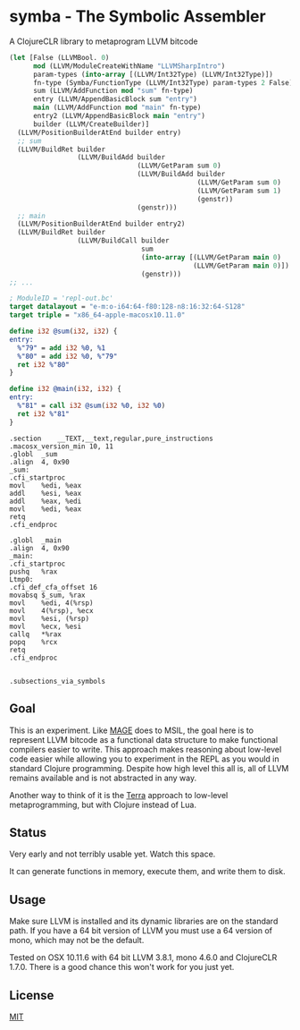 symba - The Symbolic Assembler
==============================
A ClojureCLR library to metaprogram LLVM bitcode

```clojure
(let [False (LLVMBool. 0)
      mod (LLVM/ModuleCreateWithName "LLVMSharpIntro")
      param-types (into-array [(LLVM/Int32Type) (LLVM/Int32Type)])
      fn-type (Symba/FunctionType (LLVM/Int32Type) param-types 2 False)
      sum (LLVM/AddFunction mod "sum" fn-type)
      entry (LLVM/AppendBasicBlock sum "entry")
      main (LLVM/AddFunction mod "main" fn-type)
      entry2 (LLVM/AppendBasicBlock main "entry")
      builder (LLVM/CreateBuilder)]
  (LLVM/PositionBuilderAtEnd builder entry)
  ;; sum
  (LLVM/BuildRet builder
                 (LLVM/BuildAdd builder
                                (LLVM/GetParam sum 0)
                                (LLVM/BuildAdd builder
                                               (LLVM/GetParam sum 0)
                                               (LLVM/GetParam sum 1)
                                               (genstr))
                                (genstr)))
  ;; main
  (LLVM/PositionBuilderAtEnd builder entry2)
  (LLVM/BuildRet builder
                 (LLVM/BuildCall builder
                                 sum
                                 (into-array [(LLVM/GetParam main 0)
                                              (LLVM/GetParam main 0)])
                                 (genstr)))
;; ...
```

```llvm
; ModuleID = 'repl-out.bc'
target datalayout = "e-m:o-i64:64-f80:128-n8:16:32:64-S128"
target triple = "x86_64-apple-macosx10.11.0"

define i32 @sum(i32, i32) {
entry:
  %"79" = add i32 %0, %1
  %"80" = add i32 %0, %"79"
  ret i32 %"80"
}

define i32 @main(i32, i32) {
entry:
  %"81" = call i32 @sum(i32 %0, i32 %0)
  ret i32 %"81"
}
```

```
.section	__TEXT,__text,regular,pure_instructions
.macosx_version_min 10, 11
.globl	_sum
.align	4, 0x90
_sum:
.cfi_startproc
movl	%edi, %eax
addl	%esi, %eax
addl	%eax, %edi
movl	%edi, %eax
retq
.cfi_endproc

.globl	_main
.align	4, 0x90
_main:
.cfi_startproc
pushq	%rax
Ltmp0:
.cfi_def_cfa_offset 16
movabsq	$_sum, %rax
movl	%edi, 4(%rsp)
movl	4(%rsp), %ecx
movl	%esi, (%rsp)
movl	%ecx, %esi
callq	*%rax
popq	%rcx
retq
.cfi_endproc


.subsections_via_symbols
```

Goal
----
This is an experiment. Like [MAGE](https://github.com/nasser/mage) does to MSIL, the goal here is to represent LLVM bitcode as a functional data structure to make functional compilers easier to write. This approach makes reasoning about low-level code easier while allowing you to experiment in the REPL as you would in standard Clojure programming. Despite how high level this all is, all of LLVM remains available and is not abstracted in any way.

Another way to think of it is the [Terra](http://terralang.org/) approach to low-level metaprogramming, but with Clojure instead of Lua.

Status
------
Very early and not terribly usable yet. Watch this space.

It can generate functions in memory, execute them, and write them to disk.

Usage
-----
Make sure LLVM is installed and its dynamic libraries are on the standard path. If you have a 64 bit version of LLVM you must use a 64 version of mono, which may not be the default.

Tested on OSX 10.11.6 with 64 bit LLVM 3.8.1, mono 4.6.0 and ClojureCLR 1.7.0.   There is a good chance this won't work for you just yet.

License
-------
[MIT](https://opensource.org/licenses/MIT)
